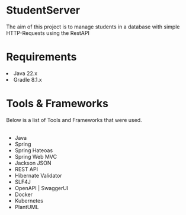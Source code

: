 # StudentServer
<div>
  The aim of this project is to manage students in a database with simple HTTP-Requests using the RestAPI
</div>

# Requirements
<li> Java 22.x</li>
<li> Gradle 8.1.x</li>


# Tools & Frameworks
<div>
  Below is a list of Tools and Frameworks that were used. 
</div>
<br>
<ul>
  <li>Java</li>
  <li>Spring</li>
  <li>Spring Hateoas</li>
  <li>Spring Web MVC</li>
  <li>Jackson JSON</li>
  <li>REST API</li>
  <li>Hibernate Validator</li>
  <li>SLF4J</li>
  <li>OpenAPI | SwaggerUI</li>
  <li>Docker</li>
  <li>Kubernetes</li>
  <li>PlantUML</li>
</ul>
